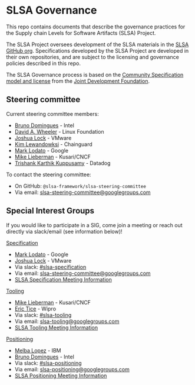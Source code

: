 # SLSA Governance

This repo contains documents that describe the governance practices for the Supply chain Levels for Software Artifacts (SLSA) Project.

The SLSA Project oversees development of the SLSA materials in the [SLSA GitHub org](https://github.com/slsa-framework). Specifications developed by the SLSA Project are developed in their own repositories, and are subject to the licensing and governance policies described in this repo.

The SLSA Governance process is based on the [Community Specification model and license](https://github.com/CommunitySpecification/1.0) from the [Joint Development Foundation](https://www.jointdevelopment.org).

## Steering committee

Current steering committee members:

-   [Bruno Domingues](https://github.com/brunodom) - Intel
-   [David A. Wheeler](https://github.com/david-a-wheeler) - Linux Foundation
-   [Joshua Lock](https://github.com/joshuagl) - VMware
-   [Kim Lewandowksi](https://github.com/kimsterv) - Chainguard
-   [Mark Lodato](https://github.com/MarkLodato) - Google
-   [Mike Lieberman](https://github.com/mlieberman85) - Kusari/CNCF
-   [Trishank Karthik Kuppusamy](https://github.com/trishankatdatadog) - Datadog

To contact the steering committee:

-   On GitHub: `@slsa-framework/slsa-steering-committee`
-   Via email: slsa-steering-committee@googlegroups.com

## Special Interest Groups
If you would like to participate in a SIG, come join a meeting or reach out directly via slack/email (see information below)!

[Specification](9._SIG_Charter_-_Specification.md)
-   [Mark Lodato](https://github.com/MarkLodato) - Google
-   [Joshua Lock](https://github.com/joshuagl) - VMware
-   Via slack: [#slsa-specification](https://openssf.slack.com/archives/C03NUSAPKC6)
-   Via email: slsa-steering-committee@googlegroups.com  
-   [SLSA Specification Meeting Information](https://docs.google.com/document/d/1kMP62o3KI0IqjPRSNtUqADodBqpEL_wlL1PEOsl6u20/edit#heading=h.yfiy9b23vayj)

[Tooling](11._SIG_Charter_-_Tooling.md)
-   [Mike Lieberman](https://github.com/mlieberman85) - Kusari/CNCF
-   [Eric Tice](https://github.com/erictice) - Wipro
-   Via slack: [#slsa-tooling](https://openssf.slack.com/archives/C03PDLFET5W)
-   Via email: slsa-tooling@googlegroups.com
-   [SLSA Tooling Meeting Information](https://docs.google.com/document/d/15Xp8-0Ff_BPg_LMKr1RIKtwAavXGdrgb1BoX4Cl2bE4/edit#heading=h.yfiy9b23vayj)

[Positioning](10._SIG_Charter_-_Positioning.md)
-   [Melba Lopez](https://github.com/melba-lopez) - IBM
-   [Bruno Domingues](https://github.com/brunodom) - Intel
-   Via slack: [#slsa-positioning](https://openssf.slack.com/archives/C03NSDSQJ92)
-   Via email: slsa-positioning@googlegroups.com
-   [SLSA Positioning Meeting Information](https://docs.google.com/document/d/1tpPOXVzNSwtpWA7cXhTPLAO6HIP50obUvoP85XqgVHM/edit#heading=h.yfiy9b23vayj)
